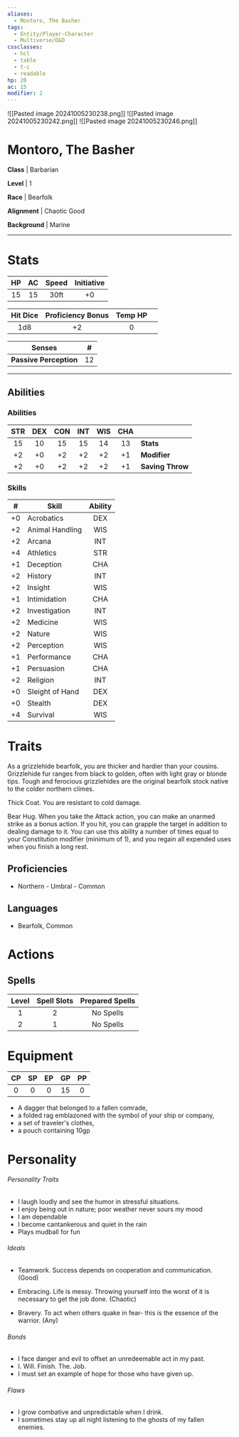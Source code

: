 ```yaml
---
aliases:
  - Montoro, The Basher
tags:
  - Entity/Player-Character
  - Multiverse/D&D
cssclasses:
  - hcl
  - table
  - t-c
  - readable
hp: 20
ac: 15
modifier: 2
---
```

![[Pasted image 20241005230238.png]]
![[Pasted image 20241005230242.png]]
![[Pasted image 20241005230246.png]]

# Montoro, The Basher

**Class** |  Barbarian

**Level** | 1  

**Race** |  Bearfolk

**Alignment** |  Chaotic Good

**Background** |  Marine

---

# Stats
| HP  | AC  | Speed | Initiative |
| :-: | :-: | :---: | :--------: |
| 15  | 15  | 30ft  |     +0     |

| Hit Dice | Proficiency Bonus | Temp HP |     |
| :------: | :---------------: | :-----: | --- |
|   1d8    |        +2         |    0    |     |

| Senses | # |
|---|---|
**Passive Perception** | 12|

---

## Abilities
### Abilities
| STR | DEX | CON | INT | WIS | CHA |                  |
| :-: | :-: | :-: | :-: | :-: | :-: | ---------------- |
| 15  | 10  | 15  | 15  | 14  | 13  | **Stats**        |
| +2  | +0  | +2  | +2  | +2  | +1  | **Modifier**     |
| +2  | +0  | +2  | +2  | +2  | +1  | **Saving Throw** |

### Skills
|  #  | Skill           | Ability |
| :-: | --------------- | :-----: |
| +0  | Acrobatics      |   DEX   |
| +2  | Animal Handling |   WIS   |
| +2  | Arcana          |   INT   |
| +4  | Athletics       |   STR   |
| +1  | Deception       |   CHA   |
| +2  | History         |   INT   |
| +2  | Insight         |   WIS   |
| +1  | Intimidation    |   CHA   |
| +2  | Investigation   |   INT   |
| +2  | Medicine        |   WIS   |
| +2  | Nature          |   WIS   |
| +2  | Perception      |   WIS   |
| +1  | Performance     |   CHA   |
| +1  | Persuasion      |   CHA   |
| +2  | Religion        |   INT   |
| +0  | Sleight of Hand |   DEX   |
| +0  | Stealth         |   DEX   |
| +4  | Survival        |   WIS   |

# Traits
As a grizzlehide bearfolk, you are thicker and hardier than your cousins. Grizzlehide fur ranges from black to golden, often with light gray or blonde tips. Tough and ferocious grizzlehides are the original bearfolk stock native to the colder northern climes. 

Thick Coat. You are resistant to cold damage. 

Bear Hug. When you take the Attack action, you can make an unarmed strike as a bonus action. If you hit, you can grapple the target in addition to dealing damage to it. You can use this ability a number of times equal to your Constitution modifier (minimum of 1), and you regain all expended uses when you finish a long rest.
## Proficiencies
- Northern - Umbral - Common
## Languages
- Bearfolk, Common
# Actions

## Spells
| Level | Spell Slots | Prepared Spells |
| :---: | :---------: | :-------------: |
|   1   |      2      |    No Spells    |
|   2   |      1      |    No Spells    |

# Equipment
| CP  | SP  | EP  | GP  | PP  |
| :-: | :-: | :-: | :-: | :-: |
|  0  |  0  |  0  | 15  |  0  |

- A dagger that belonged to a fallen comrade,
- a folded rag emblazoned with the symbol of your ship or company,
- a set of traveler's clothes, 
- a pouch containing 10gp

# Personality
###### Personality Traits
- I laugh loudly and see the humor in stressful situations.
- I enjoy being out in nature; poor weather never sours my mood
- I am dependable
- I become cantankerous and quiet in the rain
- Plays mudball for fun
###### Ideals
- Teamwork. Success depends on cooperation and communication. (Good) 

- Embracing. Life is messy. Throwing yourself into the worst of it is necessary to get the job done. (Chaotic)

- Bravery. To act when others quake in fear- this is the essence of the warrior. (Any)

###### Bonds
- I face danger and evil to offset an unredeemable act in my past.
- I. Will. Finish. The. Job.
- I must set an example of hope for those who have given up.

###### Flaws
- I grow combative and unpredictable when I drink. 
- I sometimes stay up all night listening to the ghosts of my fallen enemies.
